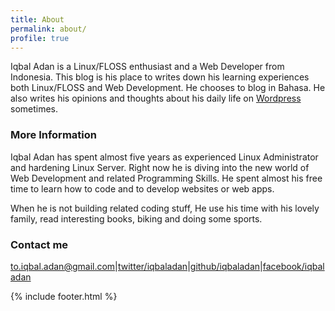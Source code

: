 ```yaml
---
title: About
permalink: about/
profile: true
---
```


Iqbal Adan is a Linux/FLOSS enthusiast and a Web Developer from Indonesia. This blog is his place to writes down his learning experiences both Linux/FLOSS and Web Development. He chooses to blog in Bahasa. He also writes his opinions and thoughts about his daily life on [Wordpress](https://iqbaladan.wordpress.com) sometimes.

### More Information

Iqbal Adan has spent almost five years as experienced Linux Administrator and hardening Linux Server. Right now he is diving into the new world of Web Development and related Programming Skills. He spent almost his free time to learn how to code  and to develop websites or web apps.

When he is not building related coding stuff, He use his time with his lovely family, read interesting books, biking and doing some sports.

### Contact me

<span class="meta">[to.iqbal.adan@gmail.com](mailto:iqbal.adan@gmail.com)|[twitter/iqbaladan](https://twitter.com/iqbaladan)|[github/iqbaladan](https://github.com/iqbaladan)|[facebook/iqbaladan](https://www.facebook.com/iqbal.adan.3)
</span>

{% include footer.html %}
